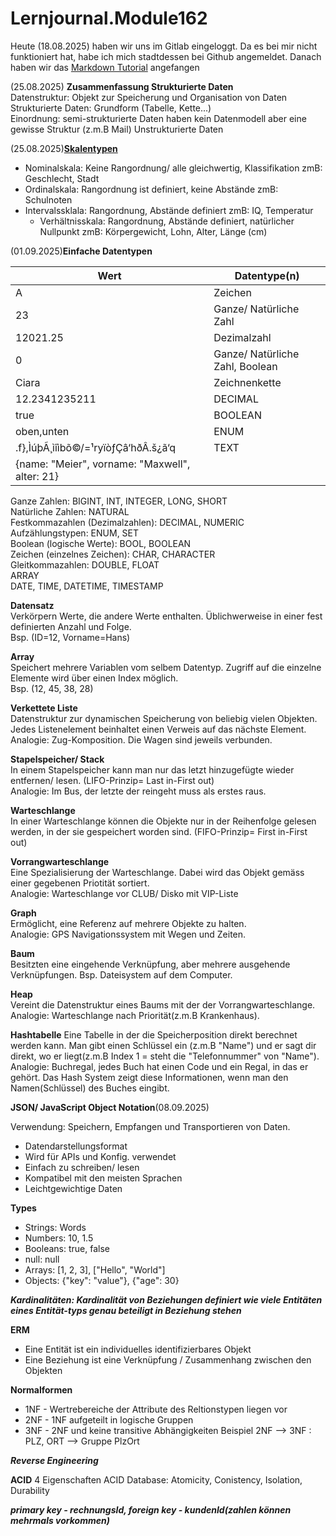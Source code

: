 # Lernjournal.Module162

Heute (18.08.2025) haben wir uns im Gitlab eingeloggt. Da es bei mir nicht funktioniert hat, habe ich mich stadtdessen bei Github angemeldet.
Danach haben wir das [Markdown Tutorial](https://www.markdowntutorial.com/de/lesson/1/) angefangen


(25.08.2025) **Zusammenfassung Strukturierte Daten**    
Datenstruktur: Objekt zur Speicherung und Organisation von Daten  
Strukturierte Daten: Grundform (Tabelle, Kette...)  
Einordnung: semi-strukturierte Daten haben kein Datenmodell aber eine gewisse Struktur (z.m.B Mail)
Unstrukturierte Daten 

(25.08.2025)[**Skalentypen**](https://gitlab.com/ch-tbz-it/Stud/m162/-/raw/main/Daten_Formate/images/Skalenniveaus.jpg)
* Nominalskala: Keine Rangordnung/ alle gleichwertig, Klassifikation
  zmB: Geschlecht, Stadt     
* Ordinalskala: Rangordnung ist definiert, keine Abstände
  zmB: Schulnoten   
* Intervalssklala: Rangordnung, Abstände definiert
  zmB: IQ, Temperatur
  * Verhältnisskala: Rangordnung, Abstände definiert, natürlicher Nullpunkt
  zmB: Körpergewicht, Lohn, Alter, Länge (cm)    


(01.09.2025)**Einfache Datentypen**   

| Wert                                           | Datentype(n) |
| ---------------------------------------------- | ------------ |
| A                                              | Zeichen                         |
| 23                                             | Ganze/ Natürliche Zahl          |
| 12021.25                                       | Dezimalzahl                     |
| 0                                              | Ganze/ Natürliche Zahl, Boolean |
| Ciara                                          | Zeichnenkette                   |
| 12.2341235211                                  | DECIMAL                         |
| true                                           | BOOLEAN                         |
| oben,unten                                     | ENUM                            |
| .f},ÌúþÃ¸ìîìbõ©/=¹ryïòƒÇâ‘hðÂ.š¿ã‘q            | TEXT                            |
| {name: "Meier", vorname: "Maxwell", alter: 21} |                                 |


Ganze Zahlen: BIGINT, INT, INTEGER, LONG, SHORT   
Natürliche Zahlen: NATURAL   
Festkommazahlen (Dezimalzahlen): DECIMAL, NUMERIC   
Aufzählungstypen: ENUM, SET   
Boolean (logische Werte): BOOL, BOOLEAN   
Zeichen (einzelnes Zeichen): CHAR, CHARACTER   
Gleitkommazahlen: DOUBLE, FLOAT   
ARRAY   
DATE, TIME, DATETIME, TIMESTAMP   


**Datensatz**   
Verkörpern Werte, die andere Werte enthalten. Üblichwerweise in einer fest definierten Anzahl und Folge.   
Bsp. (ID=12, Vorname=Hans)

**Array**   
Speichert mehrere Variablen vom selbem Datentyp. Zugriff auf die einzelne Elemente wird über einen Index möglich.   
Bsp. (12, 45, 38, 28)

**Verkettete Liste**   
Datenstruktur zur dynamischen Speicherung von beliebig vielen Objekten. Jedes Listenelement beinhaltet einen Verweis auf das nächste Element.   
Analogie: Zug-Komposition. Die Wagen sind jeweils verbunden.

**Stapelspeicher/ Stack**   
In einem Stapelspeicher kann man nur das letzt hinzugefügte wieder entfernen/ lesen. (LIFO-Prinzip= Last in-First out)   
Analogie: Im Bus, der letzte der reingeht muss als erstes raus.

**Warteschlange**   
In einer Warteschlange können die Objekte nur in der Reihenfolge gelesen werden, in der sie gespeichert worden sind. (FIFO-Prinzip= First in-First out)    

**Vorrangwarteschlange**   
Eine Spezialisierung der Warteschlange. Dabei wird das Objekt gemäss einer gegebenen Priotität sortiert.   
Analogie: Warteschlange vor CLUB/ Disko mit VIP-Liste

**Graph**   
Ermöglicht, eine Referenz auf mehrere Objekte zu halten.   
Analogie: GPS Navigationssystem mit Wegen und Zeiten.

**Baum**   
Besitzten eine eingehende Verknüpfung, aber mehrere ausgehende Verknüpfungen.
Bsp. Dateisystem auf dem Computer.

**Heap**   
Vereint die Datenstruktur eines Baums mit der der Vorrangwarteschlange.    
Analogie: Warteschlange nach Priorität(z.m.B Krankenhaus).

**Hashtabelle**
Eine Tabelle in der die Speicherposition direkt berechnet werden kann. Man gibt einen Schlüssel ein (z.m.B "Name") und er sagt dir direkt, wo er liegt(z.m.B Index 1 = steht die "Telefonnummer" von "Name").   
Analogie: Buchregal, jedes Buch hat einen Code und ein Regal, in das er gehört. Das Hash System zeigt diese Informationen, wenn man den Namen(Schlüssel) des Buches eingibt.


**JSON/ JavaScript Object Notation**(08.09.2025)  

Verwendung: Speichern, Empfangen und Transportieren von Daten. 

   * Datendarstellungsformat    
   * Wird für APIs und Konfig. verwendet
   * Einfach zu schreiben/ lesen
   * Kompatibel mit den meisten Sprachen
   * Leichtgewichtige Daten

**Types**   
 * Strings: Words
 * Numbers: 10, 1.5
 * Booleans: true, false
 * null: null
 * Arrays: [1, 2, 3], ["Hello", "World"]
 * Objects: {"key": "value"}, {"age": 30}


***Kardinalitäten: Kardinalität von Beziehungen definiert wie viele Entitäten eines Entität-typs genau beteiligt in Beziehung stehen***  

**ERM**
 * Eine Entität ist ein individuelles identifizierbares Objekt
 * Eine Beziehung ist eine Verknüpfung / Zusammenhang zwischen den Objekten 
 
 
 **Normalformen**
 * 1NF - Wertrebereiche der Attribute des Reltionstypen liegen vor
 * 2NF - 1NF aufgeteilt in logische Gruppen
 * 3NF - 2NF und keine transitive Abhängigkeiten
Beispiel 2NF --> 3NF : PLZ, ORT --> Gruppe PlzOrt

***Reverse Engineering***

**ACID**
4 Eigenschaften
ACID Database: Atomicity, Conistency, Isolation, Durability


***primary key - rechnungsId, foreign key - kundenId(zahlen können mehrmals vorkommen)***
